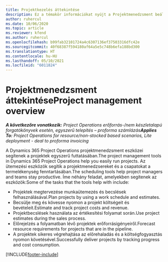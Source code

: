 ```yaml
---
title: Projektkezelés áttekintése
description: Ez a témakör információkat nyújt a Projektmenedzsment beállításokról a Dynamics 365 Project Operations rendszerben.
author: ruhercul
ms.date: 10/06/2020
ms.topic: article
ms.reviewer: kfend
ms.author: ruhercul
ms.openlocfilehash: b99fab32101724a4c6307136ef37503316dfc42e
ms.sourcegitcommit: 40f68387f594180af64a5e5c748b6efa188bd300
ms.translationtype: HT
ms.contentlocale: hu-HU
ms.lasthandoff: 05/10/2021
ms.locfileid: "6011824"
---
```

# <a name="project-management-overview"></a><span data-ttu-id="24e64-103">Projektmenedzsment áttekintése</span><span class="sxs-lookup"><span data-stu-id="24e64-103">Project management overview</span></span>

<span data-ttu-id="24e64-104">_**A következőre vonatkozik:** Project Operations erőforrás-/nem készletalapú forgatókönyvek esetén, egyszerű telepítés – proforma számlázás_</span><span class="sxs-lookup"><span data-stu-id="24e64-104">_**Applies To:** Project Operations for resource/non-stocked based scenarios, Lite deployment - deal to proforma invoicing_</span></span>

<span data-ttu-id="24e64-105">A Dynamics 365 Project Operations projektmenedzsment eszközei segítenek a projektek egyszerű futtatásában.</span><span class="sxs-lookup"><span data-stu-id="24e64-105">The project management tools in Dynamics 365 Project Operations help you easily run projects.</span></span> <span data-ttu-id="24e64-106">Az ütemezési eszközök segítik a projektmenedzsereket és a csapatokat a termelékenység fenntartásában.</span><span class="sxs-lookup"><span data-stu-id="24e64-106">The scheduling tools help project managers and teams stay productive.</span></span> <span data-ttu-id="24e64-107">Íme néhány feladat, amelyekben segítenek az eszközök:</span><span class="sxs-lookup"><span data-stu-id="24e64-107">Some of the tasks that the tools help with include:</span></span>

- <span data-ttu-id="24e64-108">Projektek megtervezése munkaütemezés és becslések felhasználásával.</span><span class="sxs-lookup"><span data-stu-id="24e64-108">Plan projects by using a work schedule and estimates.</span></span>
- <span data-ttu-id="24e64-109">Becsülje meg és kövesse nyomon a projekt költségeit és bevételeit.</span><span class="sxs-lookup"><span data-stu-id="24e64-109">Estimate and track project costs and revenue.</span></span>
- <span data-ttu-id="24e64-110">Projektbecslések használata az értékesítési folyamat során.</span><span class="sxs-lookup"><span data-stu-id="24e64-110">Use project estimates during the sales process.</span></span>
- <span data-ttu-id="24e64-111">Előrejelzés a folyamatban lévő projektek erőforrásigényeiről.</span><span class="sxs-lookup"><span data-stu-id="24e64-111">Forecast resource requirements for projects that are in the pipeline.</span></span>
- <span data-ttu-id="24e64-112">A projektek sikeres végrehajtása az előrehaladás és a költségfogyasztás nyomon követésével.</span><span class="sxs-lookup"><span data-stu-id="24e64-112">Successfully deliver projects by tracking progress and cost consumption.</span></span>


[!INCLUDE[footer-include](../includes/footer-banner.md)]